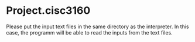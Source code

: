 # Project.cisc3160
Please put the input text files in the same directory as the interpreter.
In this case, the programm will be able to read the inputs from the text files.
